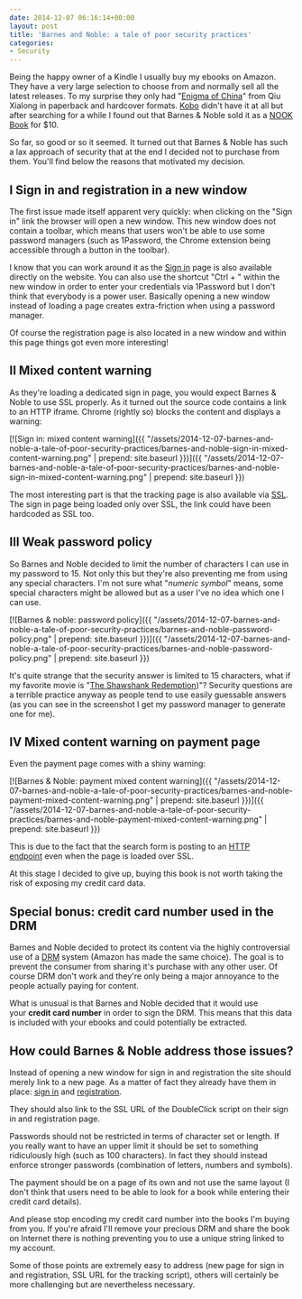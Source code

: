 ```yaml
---
date: 2014-12-07 06:16:14+00:00
layout: post
title: 'Barnes and Noble: a tale of poor security practices'
categories:
- Security
---
```


Being the happy owner of a Kindle I usually buy my ebooks on Amazon. They have a very large selection to choose from and normally sell all the latest releases. To my surprise they only had "[Enigma of China][enigma-china]" from Qiu Xialong in paperback and hardcover formats. [Kobo][kobo-enigma-china] didn't have it at all but after searching for a while I found out that Barnes & Noble sold it as a [NOOK Book][barnes-nobles-enigma-china] for $10.

So far, so good or so it seemed. It turned out that Barnes & Noble has such a lax approach of security that at the end I decided not to purchase from them. You'll find below the reasons that motivated my decision.<!--more-->

## I Sign in and registration in a new window

The first issue made itself apparent very quickly: when clicking on the "Sign in" link the browser will open a new window. This new window does not contain a toolbar, which means that users won't be able to use some password managers (such as 1Password, the Chrome extension being accessible through a button in the toolbar).

I know that you can work around it as the [Sign in][sign-in] page is also available directly on the website. You can also use the shortcut "Ctrl + \" within the new window in order to enter your credentials via 1Password but I don't think that everybody is a power user. Basically opening a new window instead of loading a page creates extra-friction when using a password manager.

Of course the registration page is also located in a new window and within this page things got even more interesting!

## II Mixed content warning

As they're loading a dedicated sign in page, you would expect Barnes & Noble to use SSL properly. As it turned out the source code contains a link to an HTTP iframe. Chrome (rightly so) blocks the content and displays a warning:

[![Sign in: mixed content warning]({{ "/assets/2014-12-07-barnes-and-noble-a-tale-of-poor-security-practices/barnes-and-noble-sign-in-mixed-content-warning.png" | prepend: site.baseurl }})]({{ "/assets/2014-12-07-barnes-and-noble-a-tale-of-poor-security-practices/barnes-and-noble-sign-in-mixed-content-warning.png" | prepend: site.baseurl }})

The most interesting part is that the tracking page is also available via [SSL][double-click-tls]. The sign in page being loaded only over SSL, the link could have been hardcoded as SSL too.

## III Weak password policy

So Barnes and Noble decided to limit the number of characters I can use in my password to 15. Not only this but they're also preventing me from using any special characters. I'm not sure what "_numeric symbol_" means, some special characters might be allowed but as a user I've no idea which one I can use.

[![Barnes & noble: password policy]({{ "/assets/2014-12-07-barnes-and-noble-a-tale-of-poor-security-practices/barnes-and-noble-password-policy.png" | prepend: site.baseurl }})]({{ "/assets/2014-12-07-barnes-and-noble-a-tale-of-poor-security-practices/barnes-and-noble-password-policy.png" | prepend: site.baseurl }})

It's quite strange that the security answer is limited to 15 characters, what if my favorite movie is "[The Shawshank Redemption][shawshank-redemption])"? Security questions are a terrible practice anyway as people tend to use easily guessable answers (as you can see in the screenshot I get my password manager to generate one for me).

## IV Mixed content warning on payment page

Even the payment page comes with a shiny warning:

[![Barnes & Noble: payment mixed content warning]({{ "/assets/2014-12-07-barnes-and-noble-a-tale-of-poor-security-practices/barnes-and-noble-payment-mixed-content-warning.png" | prepend: site.baseurl }})]({{ "/assets/2014-12-07-barnes-and-noble-a-tale-of-poor-security-practices/barnes-and-noble-payment-mixed-content-warning.png" | prepend: site.baseurl }})

This is due to the fact that the search form is posting to an [HTTP endpoint][payment-http] even when the page is loaded over SSL.

At this stage I decided to give up, buying this book is not worth taking the risk of exposing my credit card data.

## Special bonus: credit card number used in the DRM

Barnes and Noble decided to protect its content via the highly controversial use of a [DRM][drm] system (Amazon has made the same choice). The goal is to prevent the consumer from sharing it's purchase with any other user. Of course DRM don't work and they're only being a major annoyance to the people actually paying for content.

What is unusual is that Barnes and Noble decided that it would use your **credit card number** in order to sign the DRM. This means that this data is included with your ebooks and could potentially be extracted.

## How could Barnes & Noble address those issues?

Instead of opening a new window for sign in and registration the site should merely link to a new page. As a matter of fact they already have them in place: [sign in][sign-in-https] and [registration][resgitration-https].

They should also link to the SSL URL of the DoubleClick script on their sign in and registration page.

Passwords should not be restricted in terms of character set or length. If you really want to have an upper limit it should be set to something ridiculously high (such as 100 characters). In fact they should instead enforce stronger passwords (combination of letters, numbers and symbols).

The payment should be on a page of its own and not use the same layout (I don't think that users need to be able to look for a book while entering their credit card details).

And please stop encoding my credit card number into the books I'm buying from you. If you're afraid I'll remove your precious DRM and share the book on Internet there is nothing preventing you to use a unique string linked to my account.

Some of those points are extremely easy to address (new page for sign in and registration, SSL URL for the tracking script), others will certainly be more challenging but are nevertheless necessary.

[enigma-china]: (http://us.macmillan.com/enigmaofchina/qiuxiaolong)
[kobo-enigma-china]: http://store.kobobooks.com/en-US/Search/Query?query=Enigma%20of%20China&dontModifyQuery=True
[barnes-nobles-enigma-china]: http://www.barnesandnoble.com/w/enigma-of-china-qiu-xiaolong/1114701902?ean=9781250025814
[sign-in]: https://www.barnesandnoble.com/signin
[double-click-tls]: https://4476037.fls.doubleclick.net/activityi;cat=signi0;ord=1641192771;src=4476037;type=signi0?
[shawshank-redemption]: http://www.imdb.com/title/tt0111161/
[payment-http]: http://www.barnesandnoble.com/s/Enigma-of-China?store=allproducts&keyword=Enigma+of+China
[drm]: http://en.wikipedia.org/wiki/Digital_rights_management
[sign-in-https]: https://www.barnesandnoble.com/signin
[resgitration-https]: https://www.barnesandnoble.com/register
